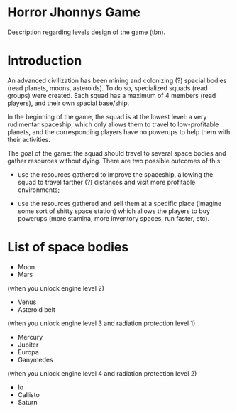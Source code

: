 # Horror Jhonnys Game

Description regarding levels design of the game (tbn).

# Introduction

An advanced civilization has been mining and colonizing (?) spacial bodies (read planets, moons, asteroids). To do so, specialized squads (read groups) were created. Each squad has a maximum of 4 members (read players), and their own spacial base/ship. 

In the beginning of the game, the squad is at the lowest level: a very rudimentar spaceship, which only allows them to travel to low-profitable planets, and the corresponding players have no powerups to help them with their activities.

The goal of the game: the squad should travel to several space bodies and gather resources without dying. There are two possible outcomes of this:

- use the resources gathered to improve the spaceship, allowing the squad to travel farther (?) distances and visit more profitable environments;

- use the resources gathered and sell them at a specific place (imagine some sort of shitty space station) which allows the players to buy powerups (more stamina, more inventory spaces, run faster, etc).


# List of space bodies

- Moon
- Mars

(when you unlock engine level 2)

- Venus
- Asteroid belt

(when you unlock engine level 3 and radiation protection level 1)
- Mercury
- Jupiter
- Europa
- Ganymedes

(when you unlock engine level 4 and radiation protection level 2)
- Io
- Callisto
- Saturn

